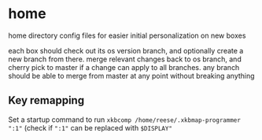 home
====

home directory config files for easier initial personalization on new boxes

each box should check out its os version branch, and optionally create a new branch from there. merge relevant changes back to os branch, and cherry pick to master if a change can apply to all branches. any branch should be able to merge from master at any point without breaking anything

## Key remapping
Set a startup command to run `xkbcomp /home/reese/.xkbmap-programmer ":1"` (check if `":1"` can be replaced with `$DISPLAY"`
